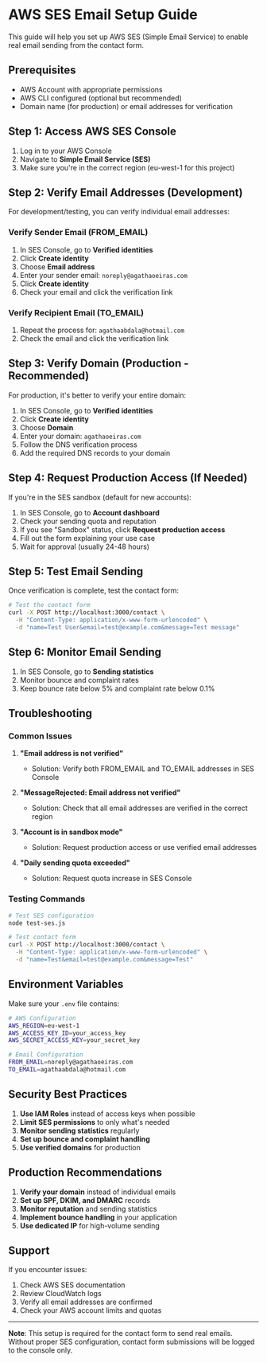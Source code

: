 # AWS SES Email Setup Guide

This guide will help you set up AWS SES (Simple Email Service) to enable real email sending from the contact form.

## Prerequisites

- AWS Account with appropriate permissions
- AWS CLI configured (optional but recommended)
- Domain name (for production) or email addresses for verification

## Step 1: Access AWS SES Console

1. Log in to your AWS Console
2. Navigate to **Simple Email Service (SES)**
3. Make sure you're in the correct region (eu-west-1 for this project)

## Step 2: Verify Email Addresses (Development)

For development/testing, you can verify individual email addresses:

### Verify Sender Email (FROM_EMAIL)
1. In SES Console, go to **Verified identities**
2. Click **Create identity**
3. Choose **Email address**
4. Enter your sender email: `noreply@agathaoeiras.com`
5. Click **Create identity**
6. Check your email and click the verification link

### Verify Recipient Email (TO_EMAIL)
1. Repeat the process for: `agathaabdala@hotmail.com`
2. Check the email and click the verification link

## Step 3: Verify Domain (Production - Recommended)

For production, it's better to verify your entire domain:

1. In SES Console, go to **Verified identities**
2. Click **Create identity**
3. Choose **Domain**
4. Enter your domain: `agathaoeiras.com`
5. Follow the DNS verification process
6. Add the required DNS records to your domain

## Step 4: Request Production Access (If Needed)

If you're in the SES sandbox (default for new accounts):

1. In SES Console, go to **Account dashboard**
2. Check your sending quota and reputation
3. If you see "Sandbox" status, click **Request production access**
4. Fill out the form explaining your use case
5. Wait for approval (usually 24-48 hours)

## Step 5: Test Email Sending

Once verification is complete, test the contact form:

```bash
# Test the contact form
curl -X POST http://localhost:3000/contact \
  -H "Content-Type: application/x-www-form-urlencoded" \
  -d "name=Test User&email=test@example.com&message=Test message"
```

## Step 6: Monitor Email Sending

1. In SES Console, go to **Sending statistics**
2. Monitor bounce and complaint rates
3. Keep bounce rate below 5% and complaint rate below 0.1%

## Troubleshooting

### Common Issues

1. **"Email address is not verified"**
   - Solution: Verify both FROM_EMAIL and TO_EMAIL addresses in SES Console

2. **"MessageRejected: Email address not verified"**
   - Solution: Check that all email addresses are verified in the correct region

3. **"Account is in sandbox mode"**
   - Solution: Request production access or use verified email addresses

4. **"Daily sending quota exceeded"**
   - Solution: Request quota increase in SES Console

### Testing Commands

```bash
# Test SES configuration
node test-ses.js

# Test contact form
curl -X POST http://localhost:3000/contact \
  -H "Content-Type: application/x-www-form-urlencoded" \
  -d "name=Test&email=test@example.com&message=Test"
```

## Environment Variables

Make sure your `.env` file contains:

```bash
# AWS Configuration
AWS_REGION=eu-west-1
AWS_ACCESS_KEY_ID=your_access_key
AWS_SECRET_ACCESS_KEY=your_secret_key

# Email Configuration
FROM_EMAIL=noreply@agathaoeiras.com
TO_EMAIL=agathaabdala@hotmail.com
```

## Security Best Practices

1. **Use IAM Roles** instead of access keys when possible
2. **Limit SES permissions** to only what's needed
3. **Monitor sending statistics** regularly
4. **Set up bounce and complaint handling**
5. **Use verified domains** for production

## Production Recommendations

1. **Verify your domain** instead of individual emails
2. **Set up SPF, DKIM, and DMARC** records
3. **Monitor reputation** and sending statistics
4. **Implement bounce handling** in your application
5. **Use dedicated IP** for high-volume sending

## Support

If you encounter issues:

1. Check AWS SES documentation
2. Review CloudWatch logs
3. Verify all email addresses are confirmed
4. Check your AWS account limits and quotas

---

**Note**: This setup is required for the contact form to send real emails. Without proper SES configuration, contact form submissions will be logged to the console only.
